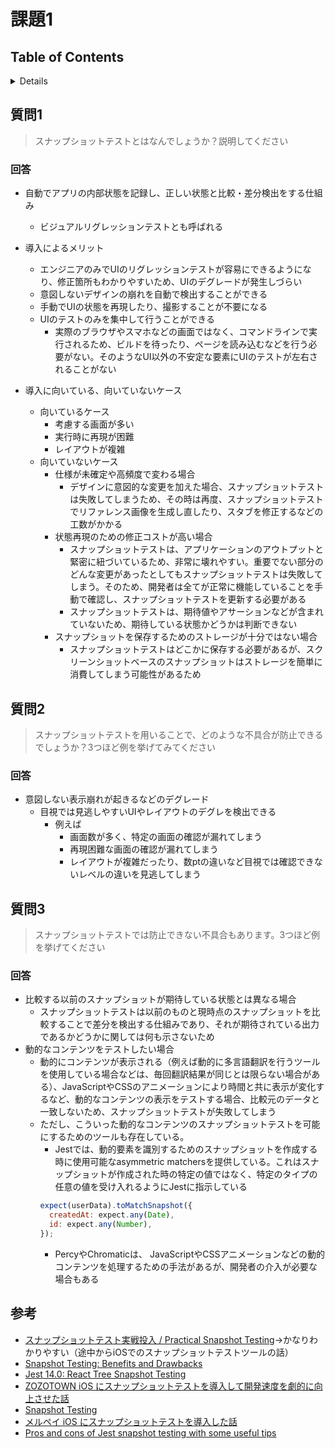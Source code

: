 # 課題1

## Table of Contents
<!-- START doctoc generated TOC please keep comment here to allow auto update -->
<!-- DON'T EDIT THIS SECTION, INSTEAD RE-RUN doctoc TO UPDATE -->
<details>
<summary>Details</summary>

- [質問1](#%E8%B3%AA%E5%95%8F1)
  - [回答](#%E5%9B%9E%E7%AD%94)
- [質問2](#%E8%B3%AA%E5%95%8F2)
  - [回答](#%E5%9B%9E%E7%AD%94-1)
- [質問3](#%E8%B3%AA%E5%95%8F3)
  - [回答](#%E5%9B%9E%E7%AD%94-2)
- [参考](#%E5%8F%82%E8%80%83)

</details>
<!-- END doctoc generated TOC please keep comment here to allow auto update -->

## 質問1

> スナップショットテストとはなんでしょうか？説明してください

### 回答

- 自動でアプリの内部状態を記録し、正しい状態と比較・差分検出をする仕組み
  - ビジュアルリグレッションテストとも呼ばれる

- 導入によるメリット
  - エンジニアのみでUIのリグレッションテストが容易にできるようになり、修正箇所もわかりやすいため、UIのデグレードが発生しづらい
  - 意図しないデザインの崩れを自動で検出することができる
  - 手動でUIの状態を再現したり、撮影することが不要になる
  - UIのテストのみを集中して行うことができる
    - 実際のブラウザやスマホなどの画面ではなく、コマンドラインで実行されるため、ビルドを待ったり、ページを読み込むなどを行う必要がない。そのようなUI以外の不安定な要素にUIのテストが左右されることがない

- 導入に向いている、向いていないケース
  - 向いているケース
    - 考慮する画面が多い
    - 実行時に再現が困難
    - レイアウトが複雑
  - 向いていないケース
    - 仕様が未確定や高頻度で変わる場合
      - デザインに意図的な変更を加えた場合、スナップショットテストは失敗してしまうため、その時は再度、スナップショットテストでリファレンス画像を生成し直したり、スタブを修正するなどの工数がかかる
    - 状態再現のための修正コストが高い場合
      - スナップショットテストは、アプリケーションのアウトプットと緊密に紐づいているため、非常に壊れやすい。重要でない部分のどんな変更があったとしてもスナップショットテストは失敗してしまう。そのため、開発者は全てが正常に機能していることを手動で確認し、スナップショットテストを更新する必要がある
      - スナップショットテストは、期待値やアサーションなどが含まれていないため、期待している状態かどうかは判断できない
    - スナップショットを保存するためのストレージが十分ではない場合
      - スナップショットテストはどこかに保存する必要があるが、スクリーンショットベースのスナップショットはストレージを簡単に消費してしまう可能性があるため

## 質問2

> スナップショットテストを用いることで、どのような不具合が防止できるでしょうか？3つほど例を挙げてみてください

### 回答

- 意図しない表示崩れが起きるなどのデグレード
  - 目視では見逃しやすいUIやレイアウトのデグレを検出できる
    - 例えば
      - 画面数が多く、特定の画面の確認が漏れてしまう
      - 再現困難な画面の確認が漏れてしまう
      - レイアウトが複雑だったり、数ptの違いなど目視では確認できないレベルの違いを見逃してしまう

## 質問3

> スナップショットテストでは防止できない不具合もあります。3つほど例を挙げてください

### 回答

- 比較する以前のスナップショットが期待している状態とは異なる場合
  - スナップショットテストは以前のものと現時点のスナップショットを比較することで差分を検出する仕組みであり、それが期待されている出力であるかどうかに関しては何も示さないため
- 動的なコンテンツをテストしたい場合
  - 動的にコンテンツが表示される（例えば動的に多言語翻訳を行うツールを使用している場合などは、毎回翻訳結果が同じとは限らない場合がある）、JavaScriptやCSSのアニメーションにより時間と共に表示が変化するなど、動的なコンテンツの表示をテストする場合、比較元のデータと一致しないため、スナップショットテストが失敗してしまう
  - ただし、こういった動的なコンテンツのスナップショットテストを可能にするためのツールも存在している。
    - Jestでは、動的要素を識別するためのスナップショットを作成する時に使用可能なasymmetric matchersを提供している。これはスナップショットが作成された時の特定の値ではなく、特定のタイプの任意の値を受け入れるようにJestに指示している
    ```javascript
    expect(userData).toMatchSnapshot({
      createdAt: expect.any(Date),
      id: expect.any(Number),
    });
    ```
    - PercyやChromaticは、 JavaScriptやCSSアニメーションなどの動的コンテンツを処理するための手法があるが、開発者の介入が必要な場合もある

## 参考

- [スナップショットテスト実戦投入 / Practical Snapshot Testing](https://speakerdeck.com/imaizume/practical-snapshot-testing)→かなりわかりやすい（途中からiOSでのスナップショットテストツールの話）
- [Snapshot Testing: Benefits and Drawbacks](https://www.sitepen.com/blog/snapshot-testing-benefits-and-drawbacks#:~:text=Snapshot%20testing%20is%20a%20type,from%20unit%20and%20functional%20tests.)
- [Jest 14.0: React Tree Snapshot Testing](https://jestjs.io/blog/2016/07/27/jest-14.html)
- [ZOZOTOWN iOS にスナップショットテストを導入して開発速度を劇的に向上させた話](https://techblog.zozo.com/entry/ios_snapshottest)
- [Snapshot Testing](https://jestjs.io/docs/ja/snapshot-testing)
- [メルペイ iOS にスナップショットテストを導入した話](https://engineering.mercari.com/blog/entry/ios-snapshot-test-case/)
- [Pros and cons of Jest snapshot testing with some useful tips](https://tsh.io/blog/pros-and-cons-of-jest-snapshot-tests/)